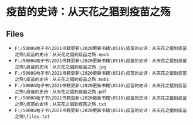 # 疫苗的史诗：从天花之猖到疫苗之殇

## Files

- `F:/5000G电子书\2021书籍更新\2020更新书籍\0516\疫苗的史诗：从天花之猖到疫苗之殇\疫苗的史诗：从天花之猖到疫苗之殇.epub`
- `F:/5000G电子书\2021书籍更新\2020更新书籍\0516\疫苗的史诗：从天花之猖到疫苗之殇\疫苗的史诗：从天花之猖到疫苗之殇.jpg`
- `F:/5000G电子书\2021书籍更新\2020更新书籍\0516\疫苗的史诗：从天花之猖到疫苗之殇\疫苗的史诗：从天花之猖到疫苗之殇.mobi`
- `F:/5000G电子书\2021书籍更新\2020更新书籍\0516\疫苗的史诗：从天花之猖到疫苗之殇\疫苗的史诗：从天花之猖到疫苗之殇.pdf`
- `F:/5000G电子书\2021书籍更新\2020更新书籍\0516\疫苗的史诗：从天花之猖到疫苗之殇\疫苗的史诗：从天花之猖到疫苗之殇.txt`
- `F:/5000G电子书\2021书籍更新\2020更新书籍\0516\疫苗的史诗：从天花之猖到疫苗之殇\files.txt`
